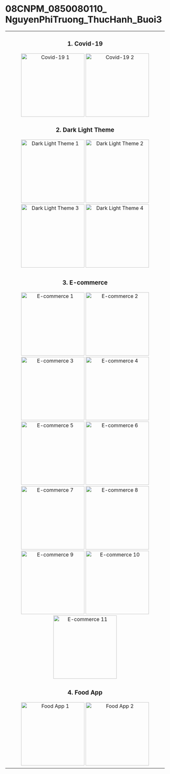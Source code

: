 # 08CNPM_0850080110_ NguyenPhiTruong_ThucHanh_Buoi3

<div align="center">

<table>
<tr>
<td align="center">

### 1. Covid-19
<img src="https://github.com/nptruong01/Flutter_ThucHanh_Buoi3/assets/113322089/0912ed5d-3b37-46de-8766-2a3e4e6610d5.png" alt="Covid-19 1" width="200"/>
<img src="https://github.com/nptruong01/Flutter_ThucHanh_Buoi3/assets/113322089/8a871b75-adff-4cc8-aff2-85840055a2b0.png" alt="Covid-19 2" width="200"/>

### 2. Dark Light Theme
<img src="https://github.com/nptruong01/Flutter_ThucHanh_Buoi3/assets/113322089/a2b58760-8c5d-468d-ba8b-b07b4cb309e8.png" alt="Dark Light Theme 1" width="200"/>
<img src="https://github.com/nptruong01/Flutter_ThucHanh_Buoi3/assets/113322089/6212caa9-ddf6-440f-b0ca-38916f313938.png" alt="Dark Light Theme 2" width="200"/>
<img src="https://github.com/nptruong01/Flutter_ThucHanh_Buoi3/assets/113322089/41d2b8a3-1b00-4469-ac5b-a9f1eface0e3.png" alt="Dark Light Theme 3" width="200"/>
<img src="https://github.com/nptruong01/Flutter_ThucHanh_Buoi3/assets/113322089/a500c552-ce47-4967-a9fd-acea427fc4a5.png" alt="Dark Light Theme 4" width="200"/>

</td>
</tr>
<tr>
<td align="center">

### 3. E-commerce
<img src="https://github.com/nptruong01/Flutter_ThucHanh_Buoi3/assets/113322089/d60469c7-0773-417f-ad84-eee9202d3e8a.png" alt="E-commerce 1" width="200"/>
<img src="https://github.com/nptruong01/Flutter_ThucHanh_Buoi3/assets/113322089/b65fdebb-f424-4c8d-bc22-bebc4d60edc2.png" alt="E-commerce 2" width="200"/>
<img src="https://github.com/nptruong01/Flutter_ThucHanh_Buoi3/assets/113322089/f0e560c4-e048-4203-b5eb-93cc8421fcb5.png" alt="E-commerce 3" width="200"/>
<img src="https://github.com/nptruong01/Flutter_ThucHanh_Buoi3/assets/113322089/ff2a3c90-1bf4-444c-884d-b100a7fe3b8d.png" alt="E-commerce 4" width="200"/>
<img src="https://github.com/nptruong01/Flutter_ThucHanh_Buoi3/assets/113322089/24ffafd1-e31c-446a-81d8-09c35f8204e0.png" alt="E-commerce 5" width="200"/>
<img src="https://github.com/nptruong01/Flutter_ThucHanh_Buoi3/assets/113322089/54c8055f-cc65-481a-a14a-ab2b824a5e71.png" alt="E-commerce 6" width="200"/>
<img src="https://github.com/nptruong01/Flutter_ThucHanh_Buoi3/assets/113322089/f4ca1308-fbc7-4a9f-9d83-53052216d9f5.png" alt="E-commerce 7" width="200"/>
<img src="https://github.com/nptruong01/Flutter_ThucHanh_Buoi3/assets/113322089/34da9126-b821-484a-aa0d-d30f355c98dd.png" alt="E-commerce 8" width="200"/>
<img src="https://github.com/nptruong01/Flutter_ThucHanh_Buoi3/assets/113322089/10b0ec36-d4e8-4f93-86ae-d691b121d5b1.png" alt="E-commerce 9" width="200"/>
<img src="https://github.com/nptruong01/Flutter_ThucHanh_Buoi3/assets/113322089/fb2ae4c4-e5b3-426b-b5e7-17c8fb7de102.png" alt="E-commerce 10" width="200"/>
<img src="https://github.com/nptruong01/Flutter_ThucHanh_Buoi3/assets/113322089/407cf118-a404-4e8b-a971-6666687b303b.png" alt="E-commerce 11" width="200"/>

</td>
</tr>
<tr>
<td align="center">

### 4. Food App
<img src="https://github.com/nptruong01/Flutter_ThucHanh_Buoi3/assets/113322089/6ae7f6dc-b996-4f28-b102-cfcb5b38ddc6.png" alt="Food App 1" width="200"/>
<img src="https://github.com/nptruong01/Flutter_ThucHanh_Buoi3/assets/113322089/4697067f-a214-4900-857b-1ae35d9cddd5.png" alt="Food App 2" height="200"/>

</td>
</tr>
</table>

</div>
